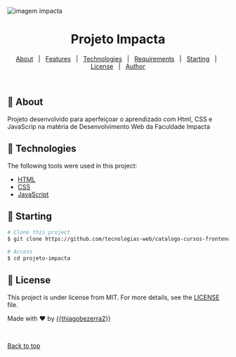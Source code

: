 ![imagem impacta](https://user-images.githubusercontent.com/65466044/112742254-507f8200-8f63-11eb-908c-ccd577b19270.PNG)



<h1 align="center">Projeto Impacta</h1>

<p align="center">
  
</p>

<!-- Status -->

<!-- <h4 align="center"> 
	🚧  Projeto Impacta 🚀 Under construction...  🚧
</h4> 

<hr> -->

<p align="center">
  <a href="#dart-about">About</a> &#xa0; | &#xa0; 
  <a href="#sparkles-features">Features</a> &#xa0; | &#xa0;
  <a href="#rocket-technologies">Technologies</a> &#xa0; | &#xa0;
  <a href="#white_check_mark-requirements">Requirements</a> &#xa0; | &#xa0;
  <a href="#checkered_flag-starting">Starting</a> &#xa0; | &#xa0;
  <a href="#memo-license">License</a> &#xa0; | &#xa0;
  <a href="https://github.com/{{YOUR_GITHUB_USERNAME}}" target="_blank">Author</a>
</p>

<br>

## :dart: About ##

Projeto desenvolvido para  aperfeiçoar o aprendizado com Html, CSS e JavaScrip na matéria de Desenvolvimento Web da Faculdade Impacta


## :rocket: Technologies ##

The following tools were used in this project:

- [HTML](https://developer.mozilla.org/en-US/docs/Web/HTML)
- [CSS](https://developer.mozilla.org/en-US/docs/Web/CSS)
- [JavaScript](https://developer.mozilla.org/en-US/docs/Web/JavaScript)

## :checkered_flag: Starting ##

```bash
# Clone this project
$ git clone https://github.com/tecnologias-web/catalogo-cursos-frontend

# Access
$ cd projeto-impacta

```

## :memo: License ##

This project is under license from MIT. For more details, see the [LICENSE](LICENSE.md) file.


Made with :heart: by <a href="https://github.com/{{YOUR_GITHUB_USERNAME}}" target="_blank">{{thiagobezerra2}}</a>

&#xa0;

<a href="#top">Back to top</a>
